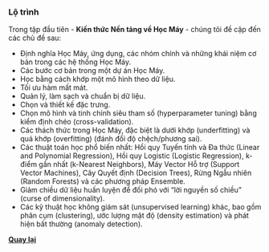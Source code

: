 ### Lộ trình

Trong tập đầu tiên - **Kiến thức Nền tảng về Học Máy** - chúng tôi đề cập đến các chủ đề sau:

* Định nghĩa Học Máy, ứng dụng, các nhóm chính và những khái niệm cơ bản trong các hệ thống Học Máy.
* Các bước cơ bản trong một dự án Học Máy.
* Học bằng cách khớp một mô hình theo dữ liệu.
* Tối ưu hàm mất mát.
* Quản lý, làm sạch và chuẩn bị dữ liệu.
* Chọn và thiết kế đặc trưng.
* Chọn mô hình và tinh chỉnh siêu tham số (hyperparameter tuning) bằng kiểm định chéo (cross-validation).
* Các thách thức trong Học Máy, đặc biệt là dưới khớp (underfitting) và quá khớp (overfitting)
(đánh đổi độ chệch/phương sai).
* Các thuật toán học phổ biến nhất: Hồi quy Tuyến tính và Đa thức (Linear and Polynomial
Regression), Hồi quy Logistic (Logistic Regression), k-điểm gần nhất (k-Nearest Neighbors),
Máy Vector Hỗ trợ (Support Vector Machines), Cây Quyết định (Decision Trees), Rừng Ngẫu
nhiên (Random Forests) và các phương pháp Ensemble.
* Giảm chiều dữ liệu huấn luyện để đối phó với “lời nguyền số chiều” (curse of dimensionality).
* Các kỹ thuật học không giám sát (unsupervised learning) khác, bao gồm phân cụm (clustering),
ước lượng mật độ (density estimation) và phát hiện bất thường (anomaly detection).

**[Quay lại](./)**
